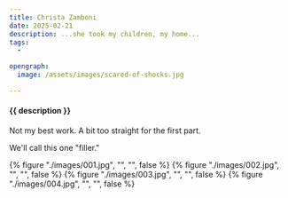 ```yaml
---
title: Christa Zamboni
date: 2025-02-21
description: ...she took my children, my home...
tags:
  - 

opengraph:
  image: /assets/images/scared-of-shocks.jpg

---
```


<h4 class="subTitle">{{ description }}</h4>

Not my best work.  A bit too straight for the first part.  

We'll call this one "filler."

{% figure "./images/001.jpg", "", "", false %}
{% figure "./images/002.jpg", "", "", false %}
{% figure "./images/003.jpg", "", "", false %}
{% figure "./images/004.jpg", "", "", false %}
